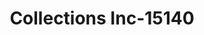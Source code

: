 ---
f_zip-code: 23294
f_state-code: VA
title: Collections Inc-15140
f_phone: 804-360-1135
f_city-only: Glen Allen
f_address: P.O. Box 5456 Glen Allen
f_location-unique-id: '15140'
slug: collections-inc-15140
updated-on: '2024-05-30T13:46:58.046Z'
created-on: '2024-05-30T13:36:59.803Z'
published-on: '2024-05-30T13:54:32.469Z'
f_city-state: cms/city/glen-allen-va.md
f_company: cms/company/collections-inc.md
f_state: cms/state/virginia.md
layout: '[payday-loan].html'
tags: payday-loan
---